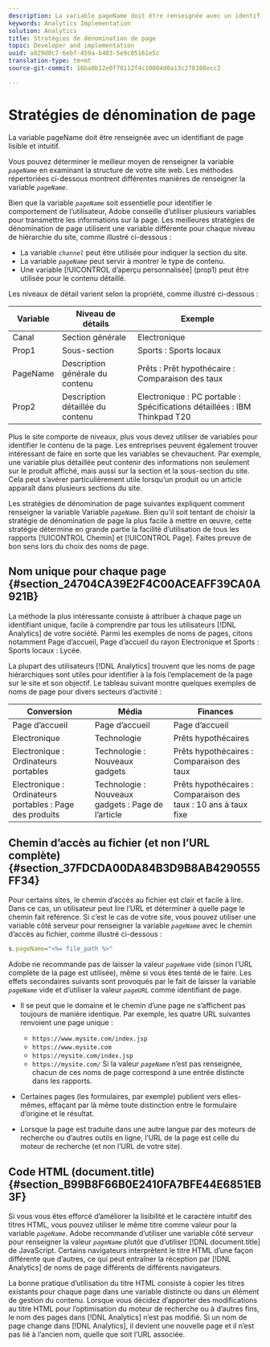 ```yaml
---
description: La variable pageName doit être renseignée avec un identifiant de page lisible et intuitif.
keywords: Analytics Implementation
solution: Analytics
title: Stratégies de dénomination de page
topic: Developer and implementation
uuid: a829d0c7-6ebf-459a-b403-5e9c05161e5c
translation-type: tm+mt
source-git-commit: 16ba0b12e0f70112f4c10804d0a13c278388ecc2

---
```



# Stratégies de dénomination de page

La variable pageName doit être renseignée avec un identifiant de page lisible et intuitif.

Vous pouvez déterminer le meilleur moyen de renseigner la variable *`pageName`* en examinant la structure de votre site web. Les méthodes répertoriées ci-dessous montrent différentes manières de renseigner la variable *`pageName`*.

Bien que la variable *`pageName`* soit essentielle pour identifier le comportement de l’utilisateur, Adobe conseille d’utiliser plusieurs variables pour transmettre les informations sur la page. Les meilleures stratégies de dénomination de page utilisent une variable différente pour chaque niveau de hiérarchie du site, comme illustré ci-dessous :

* La variable *`channel`* peut être utilisée pour indiquer la section du site.
* La variable *`pageName`* peut servir à montrer le type de contenu.
* Une variable [!UICONTROL d’aperçu personnalisée] (prop1) peut être utilisée pour le contenu détaillé.

Les niveaux de détail varient selon la propriété, comme illustré ci-dessous :

| Variable | Niveau de détails | Exemple |
|---|---|---|
| Canal | Section générale | Electronique |
| Prop1 | Sous-section | Sports : Sports locaux |
| PageName | Description générale du contenu | Prêts : Prêt hypothécaire : Comparaison des taux |
| Prop2 | Description détaillée du contenu | Electronique : PC portable : Spécifications détaillées : IBM Thinkpad T20 |

Plus le site comporte de niveaux, plus vous devez utiliser de variables pour identifier le contenu de la page. Les entreprises peuvent également trouver intéressant de faire en sorte que les variables se chevauchent. Par exemple, une variable plus détaillée peut contenir des informations non seulement sur le produit affiché, mais aussi sur la section et la sous-section du site. Cela peut s’avérer particulièrement utile lorsqu’un produit ou un article apparaît dans plusieurs sections du site.

Les stratégies de dénomination de page suivantes expliquent comment renseigner la variable Variable *`pageName`*. Bien qu’il soit tentant de choisir la stratégie de dénomination de page la plus facile à mettre en œuvre, cette stratégie détermine en grande partie la facilité d’utilisation de tous les rapports [!UICONTROL Chemin] et [!UICONTROL Page]. Faites preuve de bon sens lors du choix des noms de page.

## Nom unique pour chaque page {#section_24704CA39E2F4C00ACEAFF39CA0A921B}

La méthode la plus intéressante consiste à attribuer à chaque page un identifiant unique, facile à comprendre par tous les utilisateurs [!DNL Analytics] de votre société. Parmi les exemples de noms de pages, citons notamment Page d’accueil, Page d’accueil du rayon Electronique et Sports : Sports locaux : Lycée.

La plupart des utilisateurs [!DNL Analytics] trouvent que les noms de page hiérarchiques sont utiles pour identifier à la fois l’emplacement de la page sur le site et son objectif. Le tableau suivant montre quelques exemples de noms de page pour divers secteurs d’activité :

| Conversion | Média | Finances |
|---|---|---|
| Page d’accueil | Page d’accueil | Page d’accueil |
| Electronique | Technologie | Prêts hypothécaires |
| Electronique : Ordinateurs portables | Technologie : Nouveaux gadgets | Prêts hypothécaires : Comparaison des taux |
| Electronique : Ordinateurs portables : Page des produits | Technologie : Nouveaux gadgets : Page de l’article | Prêts hypothécaires : Comparaison des taux : 10 ans à taux fixe |

## Chemin d’accès au fichier (et non l’URL complète) {#section_37FDCDA00DA84B3D9B8AB4290555FF34}

Pour certains sites, le chemin d’accès au fichier est clair et facile à lire. Dans ce cas, un utilisateur peut lire l’URL et déterminer à quelle page le chemin fait référence. Si c’est le cas de votre site, vous pouvez utiliser une variable côté serveur pour renseigner la variable *`pageName`* avec le chemin d’accès au fichier, comme illustré ci-dessous :

```js
s.pageName="<%= file_path %>"
```

Adobe ne recommande pas de laisser la valeur *`pageName`* vide (sinon l’URL complète de la page est utilisée), même si vous êtes tenté de le faire. Les effets secondaires suivants sont provoqués par le fait de laisser la variable *`pageName`* vide et d’utiliser la valeur *`pageURL`* comme identifiant de page.

* Il se peut que le domaine et le chemin d’une page ne s’affichent pas toujours de manière identique. Par exemple, les quatre URL suivantes renvoient une page unique :

   * `https://www.mysite.com/index.jsp`
   * `https://www.mysite.com`
   * `https://mysite.com/index.jsp`
   * `https://mysite.com/`
   Si la valeur *`pageName`* n’est pas renseignée, chacun de ces noms de page correspond à une entrée distincte dans les rapports.

* Certaines pages (les formulaires, par exemple) publient vers elles-mêmes, effaçant par là même toute distinction entre le formulaire d’origine et le résultat.
* Lorsque la page est traduite dans une autre langue par des moteurs de recherche ou d’autres outils en ligne, l’URL de la page est celle du moteur de recherche (et non l’URL de votre site).

## Code HTML (document.title) {#section_B99B8F66B0E2410FA7BFE44E6851EB3F}

Si vous vous êtes efforcé d’améliorer la lisibilité et le caractère intuitif des titres HTML, vous pouvez utiliser le même titre comme valeur pour la variable *`pageName`*. Adobe recommande d’utiliser une variable côté serveur pour renseigner la valeur *`pageName`* plutôt que d’utiliser [!DNL document.title] de JavaScript. Certains navigateurs interprètent le titre HTML d’une façon différente que d’autres, ce qui peut entraîner la réception par [!DNL Analytics] de noms de page différents de différents navigateurs.

La bonne pratique d’utilisation du titre HTML consiste à copier les titres existants pour chaque page dans une variable distincte ou dans un élément de gestion du contenu. Lorsque vous décidez d’apporter des modifications au titre HTML pour l’optimisation du moteur de recherche ou à d’autres fins, le nom des pages dans [!DNL Analytics] n’est pas modifié. Si un nom de page change dans [!DNL Analytics], il devient une nouvelle page et il n’est pas lié à l’ancien nom, quelle que soit l’URL associée.
